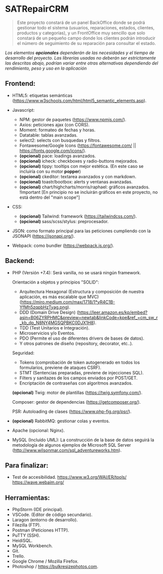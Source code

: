 # SATRepairCRM
> Este proyecto constará de un panel BackOffice donde se podrá gestionar todo el
> sistema (usuarios, reparaciones, estados, clientes, productos y categorías), y 
> un FrontOffice muy sencillo que solo constará de un pequeño campo donde los clientes podrán
> introducir el número de seguimiento de su reparación para consultar el estado.

*Los elementos **opcionales** dependerán de las necesidades y el tiempo de desarrollo del proyecto.*
*Las librerías usadas no deberán ser estrictamente las descritas abajo, podrían variar entre otras alternativas dependiendo del rendimiento, peso y uso en la aplicación*

## Frontend:
- HTML5: etiquetas semánticas (https://www.w3schools.com/html/html5_semantic_elements.asp).
- Javascript:
	- NPM: gestor de paquetes (https://www.npmjs.com/).
	- Axios: peticiones ajax (con CORS).
	- Moment: formateo de fechas y horas.
	- Datatable: tablas avanzadas.
	- select2: selects con busquedas y filtros.
	- Fontawesome/Google Icons (https://fontawesome.com/ || https://fonts.google.com/icons/).
	- **(opcional)** pace: loadings avanzados.
	- **(opcional)** icheck: checkboxes y radio-buttons mejorados.
	- **(opcional)** tippy: tooltips con mejor estética. (En este caso se incluiría con su motor **popper**)
	- **(opcional)** ckeditor: textarea avanzados y con markdown.
	- **(opcional)** toastr/bootbox: alerts y ventanas avanzadas.
	- **(opcional)** chart/highcharts/morris/raphael: gráficos avanzados. 
		!Important [En principio no se incluirán gráficos en este proyecto, no está dentro del "main scope"]
	
- CSS:
	- **(opcional)** Tailwind: framework (https://tailwindcss.com/).
	- **(opcional)** sass/scss/stylus: preprocesador.

- JSON: como formato principal para las peticiones cumpliendo con la JSONAPI (https://jsonapi.org/).
- Webpack: como bundler (https://webpack.js.org/).
	
## Backend:
- PHP (Versión +7.4): Será vanilla, no se usará ningún framework.

    Orientación a objetos y principios "SOLID":
	- Arquitectura Hexagonal (Estructura y composición de nuestra aplicación, es más escalable que MVC) (https://miro.medium.com/max/1718/1*yR4C1B-YfMh5zqpbHzTyag.png).
	- DDD (Domain Drive Design) (https://leer.amazon.es/kp/embed?asin=B06ZYRPHMC&preview=newtab&linkCode=kpe&ref_=cm_sw_r_kb_dp_N8NY4MGSQPBKC0DJX1H8).
	- TDD (Test Unitarios e Integración).
	- Microservicios y/o Eventos.
	- PDO (Permite el uso de diferentes drivers de bases de datos).
	- Y otros patrones de diseño (repository, decorator, etc..).
			
	Seguridad:

	- Tokens (comprobación de token autogenerado en todos los formularios, previene de ataques CSRF).
	- STMT (Sentencias preparadas, previene de injecciones SQL).
	- Filters y sanitazes de los campos enviados por POST/GET.
	- Encriptación de contraseñas con algoritmos avanzados.
		
	**(opcional)** Twig: motor de plantillas (https://twig.symfony.com/).

	Composer: gestor de dependencias (https://getcomposer.org/).
		
	PSR: Autoloading de clases (https://www.php-fig.org/psr/).
	
- **(opcional)** RabbitMQ: gestionar colas y eventos.
- Apache (opcional: Nginx).
- MySQL (Incluído UML): La construcción de la base de datos seguirá la metodología de algunos
	ejemplos de Microsoft SQL Server (http://www.wilsonmar.com/sql_adventureworks.htm).
	
## Para finalizar:
- Test de accesibilidad.
	  https://www.w3.org/WAI/ER/tools/
	  https://wave.webaim.org/

## Herramientas:
- PhpStorm (IDE principal).
- VSCode. (Editor de código secundario).
- Laragon (entorno de desarrollo).
- Filezilla (FTP).
- Postman (Peticiones HTTP).
- PuTTY (SSH).
- HeidiSQL.
- MySQL Workbench.
- Git.
- Trello.
- Google Chrome / Mozilla Firefox.
- Photoshop / https://bulkresizephotos.com.